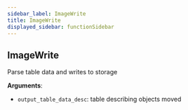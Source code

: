 ```yaml
---
sidebar_label: ImageWrite
title: ImageWrite
displayed_sidebar: functionSidebar
---
```


## ImageWrite

Parse table data and writes to storage

**Arguments**:

- `output_table_data_desc`: table describing objects moved

